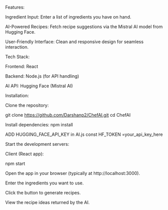 Features:

Ingredient Input: Enter a list of ingredients you have on hand.

AI-Powered Recipes: Fetch recipe suggestions via the Mistral AI model from Hugging Face.

User-Friendly Interface: Clean and responsive design for seamless interaction.

Tech Stack: 

Frontend: React

Backend: Node.js (for API handling)

AI API: Hugging Face (Mistral AI)


Installation:

Clone the repository:

git clone https://github.com/Darshanp2/ChefAI.git
cd ChefAI

Install dependencies:
npm install

ADD HUGGING_FACE_API_KEY in AI.js 
const HF_TOKEN =your_api_key_here

Start the development servers:

Client (React app):

npm start

Open the app in your browser (typically at http://localhost:3000).

Enter the ingredients you want to use.

Click the button to generate recipes.

View the recipe ideas returned by the AI.